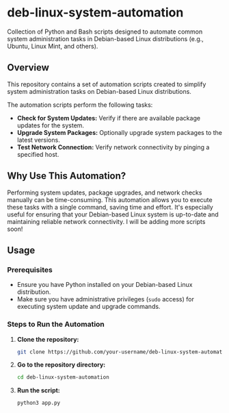 # deb-linux-system-automation

Collection of Python and Bash scripts designed to automate common system administration tasks in Debian-based Linux distributions (e.g., Ubuntu, Linux Mint, and others).

## Overview

This repository contains a set of automation scripts created to simplify system administration tasks on Debian-based Linux distributions.

The automation scripts perform the following tasks:

- **Check for System Updates:** Verify if there are available package updates for the system.
- **Upgrade System Packages:** Optionally upgrade system packages to the latest versions.
- **Test Network Connection:** Verify network connectivity by pinging a specified host.

## Why Use This Automation?

Performing system updates, package upgrades, and network checks manually can be time-consuming. This automation allows you to execute these tasks with a single command, saving time and effort. It's especially useful for ensuring that your Debian-based Linux system is up-to-date and maintaining reliable network connectivity. I will be adding more scripts soon!

## Usage

### Prerequisites

- Ensure you have Python installed on your Debian-based Linux distribution.
- Make sure you have administrative privileges (`sudo` access) for executing system update and upgrade commands.

### Steps to Run the Automation

1. **Clone the repository:**
   ```bash
   git clone https://github.com/your-username/deb-linux-system-automation.git

2. **Go to the repository directory:**
   ```bash
   cd deb-linux-system-automation
   
3. **Run the script:**
   ```
   python3 app.py
